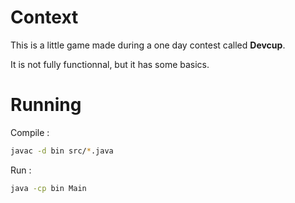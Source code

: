 # Context

This is a little game made during a one day contest called **Devcup**.

It is not fully functionnal, but it has some basics.

# Running
Compile :
```bash
javac -d bin src/*.java
```

Run :
```bash
java -cp bin Main
```